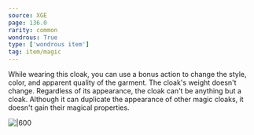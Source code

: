 ```yaml
---
source: XGE
page: 136.0
rarity: common
wondrous: True
type: ['wondrous item']
tag: item/magic
---
```


While wearing this cloak, you can use a bonus action to change the style, color, and apparent quality of the garment. The cloak's weight doesn't change. Regardless of its appearance, the cloak can't be anything but a cloak. Although it can duplicate the appearance of other magic cloaks, it doesn't gain their magical properties.


![|600](https://5e.tools/img/items/XGE/Cloak%20of%20Many%20Fashions.png)